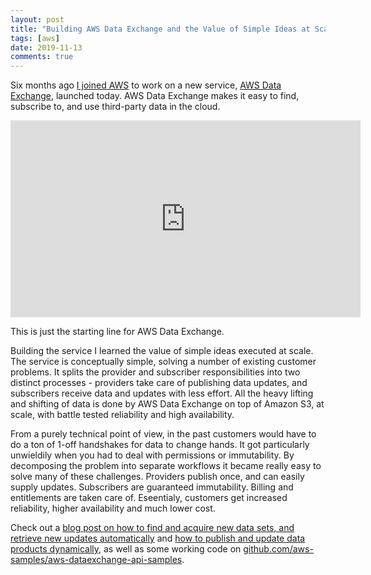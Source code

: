 ```yaml
---
layout: post
title: "Building AWS Data Exchange and the Value of Simple Ideas at Scale"
tags: [aws]
date: 2019-11-13
comments: true
---
```

Six months ago [I joined AWS](/2019/05/20/day-one-at-amazon-aws-principal-engineer-interviewing.html) to work on a new service, [AWS Data Exchange](https://aws.amazon.com/data-exchange/), launched today. AWS Data Exchange makes it easy to find, subscribe to, and use third-party data in the cloud.

<iframe width="560" height="315" src="https://www.youtube.com/embed/2M7S-rsCgfg" frameborder="0" allow="accelerometer; encrypted-media; gyroscope; picture-in-picture" allowfullscreen></iframe><br />

This is just the starting line for AWS Data Exchange.

Building the service I learned the value of simple ideas executed at scale. The service is conceptually simple, solving a number of existing customer problems. It splits the provider and subscriber responsibilities into two distinct processes - providers take care of publishing data updates, and subscribers receive data and updates with less effort. All the heavy lifting and shifting of data is done by AWS Data Exchange on top of Amazon S3, at scale, with battle tested reliability and high availability.

From a purely technical point of view, in the past customers would have to do a ton of 1-off handshakes for data to change hands. It got particularly unwieldily when you had to deal with permissions or immutability. By decomposing the problem into separate workflows it became really easy to solve many of these challenges. Providers publish once, and can easily supply updates. Subscribers are guaranteed immutability. Billing and entitlements are taken care of. Eseentialy, customers get increased reliability, higher availability and much lower cost.

Check out a [blog post on how to find and acquire new data sets, and retrieve new updates automatically](https://aws.amazon.com/blogs/big-data/find-and-acquire-new-data-sets-and-retrieve-new-updates-automatically-using-aws-data-exchange/) and [how to publish and update data products dynamically](https://aws.amazon.com/blogs/big-data/publish-and-update-data-products-dynamically-with-aws-data-exchange/), as well as some working code on [github.com/aws-samples/aws-dataexchange-api-samples](https://github.com/aws-samples/aws-dataexchange-api-samples).
